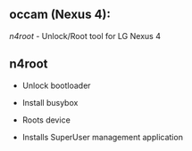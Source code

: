 occam (Nexus 4):
-------------------
*n4root* - Unlock/Root tool for LG Nexus 4

n4root
-----------

* Unlock bootloader

* Install busybox

* Roots device

* Installs SuperUser management application